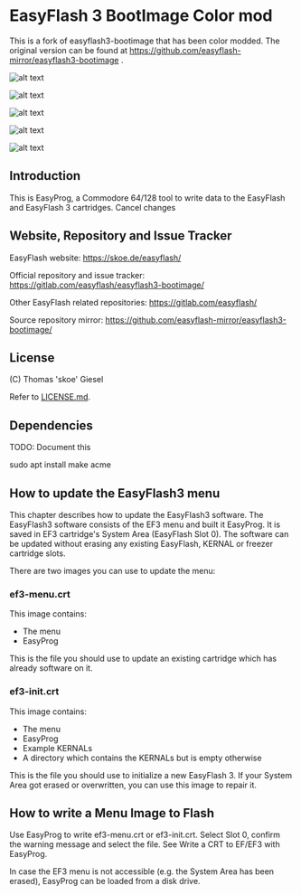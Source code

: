 # EasyFlash 3 BootImage Color mod

This is a fork of easyflash3-bootimage that has been color modded.
The original version can be found at https://github.com/easyflash-mirror/easyflash3-bootimage .

![alt text](https://github.com/AtomicRPM/easyflash3-bootimage-colormod/blob/main/EF3main.jpg?raw=true)

![alt text](https://github.com/AtomicRPM/easyflash3-bootimage-colormod/blob/main/EF3about.jpg?raw=true)

![alt text](https://github.com/AtomicRPM/easyflash3-bootimage-colormod/blob/main/EF3flash.jpg?raw=true)

![alt text](https://github.com/AtomicRPM/easyflash3-bootimage-colormod/blob/main/EF3name.jpg?raw=true)

![alt text](https://github.com/AtomicRPM/easyflash3-bootimage-colormod/blob/main/EF3success.jpg?raw=true)

## Introduction

This is EasyProg, a Commodore 64/128 tool to write data to the EasyFlash and
EasyFlash 3 cartridges.        Cancel changes


## Website, Repository and Issue Tracker

EasyFlash website: https://skoe.de/easyflash/

Official repository and issue tracker:
https://gitlab.com/easyflash/easyflash3-bootimage/

Other EasyFlash related repositories:
https://gitlab.com/easyflash/

Source repository mirror:
https://github.com/easyflash-mirror/easyflash3-bootimage/

## License

(C) Thomas 'skoe' Giesel

Refer to [LICENSE.md](./LICENSE.md).

## Dependencies

TODO: Document this

sudo apt install make acme

## How to update the EasyFlash3 menu

This chapter describes how to update the EasyFlash3 software. The EasyFlash3
software consists of the EF3 menu and built it EasyProg. It is saved in EF3
cartridge's System Area (EasyFlash Slot 0). The software can be updated
without erasing any existing EasyFlash, KERNAL or freezer cartridge slots.

There are two images you can use to update the menu:

### ef3-menu.crt

This image contains:

- The menu
- EasyProg

This is the file you should use to update an existing cartridge which has
already software on it.

### ef3-init.crt

This image contains:

- The menu
- EasyProg
- Example KERNALs
- A directory which contains the KERNALs but is empty otherwise

This is the file you should use to initialize a new EasyFlash 3. If your
System Area got erased or overwritten, you can use this image to repair it.

## How to write a Menu Image to Flash

Use EasyProg to write ef3-menu.crt or ef3-init.crt. Select Slot 0, confirm the
warning message and select the file. See Write a CRT to EF/EF3 with EasyProg.

In case the EF3 menu is not accessible (e.g. the System Area has been erased),
EasyProg can be loaded from a disk drive.
